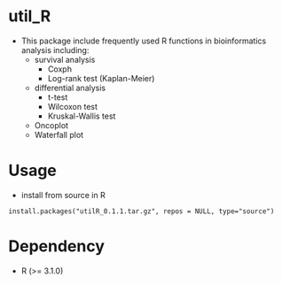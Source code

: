 # util_R
* This package include frequently used R functions in bioinformatics analysis including:
  * survival analysis
    * Coxph
    * Log-rank test (Kaplan-Meier)
  * differential analysis
    * t-test
    * Wilcoxon test
    * Kruskal-Wallis test
  * Oncoplot
  * Waterfall plot
  
# Usage
* install from source in R
```
install.packages("utilR_0.1.1.tar.gz", repos = NULL, type="source")
```

# Dependency
* R (>= 3.1.0)

